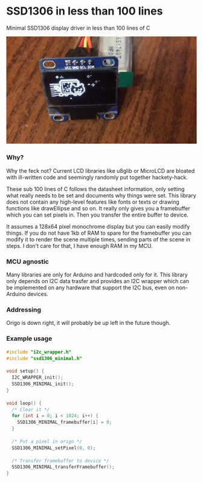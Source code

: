 # SSD1306 in less than 100 lines
Minimal SSD1306 display driver in less than 100 lines of C

![](disp.jpg)

### Why?
Why the feck not? Current LCD libraries like u8glib or MicroLCD are bloated with ill-written code and seemingly randomly put together hackety-hack.

These sub 100 lines of C follows the datasheet information, only setting what really needs to be set and documents why things were set. This library does not contain any high-level features like fonts or texts or drawing functions like drawEllipse and so on. It really only gives you a framebuffer which you can set pixels in. Then you transfer the entire buffer to device.

It assumes a 128x64 pixel monochrome display but you can easily modify things. If you do not have 1kb of RAM to spare for the framebuffer you can modify it to render the scene multiple times, sending parts of the scene in steps. I don't care for that, I have enough RAM in my MCU.

### MCU agnostic
Many libraries are only for Arduino and hardcoded only for it. This library only depends on I2C data trasfer and provides an I2C wrapper which can be implemented on any hardware that support the I2C bus, even on non-Arduino devices.

### Addressing
Origo is down right, it will probably be up left in the future though.

### Example usage
```c
#include "i2c_wrapper.h"
#include "ssd1306_minimal.h"

void setup() {
  I2C_WRAPPER_init();
  SSD1306_MINIMAL_init();
}

void loop() {
  /* Clear it */
  for (int i = 0; i < 1024; i++) {
    SSD1306_MINIMAL_framebuffer[i] = 0;
  }
  
  /* Put a pixel in origo */
  SSD1306_MINIMAL_setPixel(0, 0);
  
  /* Transfer framebuffer to device */
  SSD1306_MINIMAL_transferFramebuffer();
}
```
